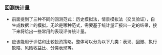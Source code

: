 ### 回测统计量

- 前面提到了三种不同的回测范式：历史模拟法，情景模拟法（交叉验证），自生成数据上的模拟。无论是哪种范式，需要基于统计量汇报出一定的结果，接下来将给出一些常用的表现评价统计量。

- 应该能用于评估和比较投资策略，整体可以分为以下几类：表现、回撤、执行缺陷、风险收益比、分类表现等。